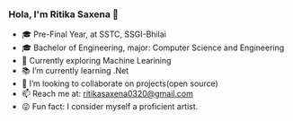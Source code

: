 ### Hola, I'm Ritika Saxena 👋

- 🎓 Pre-Final Year, at SSTC, SSGI-Bhilai
- 🎓 Bachelor of Engineering, major: Computer Science and Engineering
- 🔭 Currently exploring Machine Learining 
- 📚 I’m currently learning .Net
- 👯 I’m looking to collaborate on projects(open source)
- 📫 Reach me at: ritikasaxena0320@gmail.com
- 😜 Fun fact: I consider myself a proficient artist.
